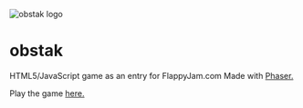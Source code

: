 ![obstak logo](http://i.imgur.com/YyC8SRT.png)

obstak
======

HTML5/JavaScript game as an entry for FlappyJam.com
Made with [Phaser.](http://phaser.io)

Play the game [here.](http://obstaq.itch.io/obstak)
